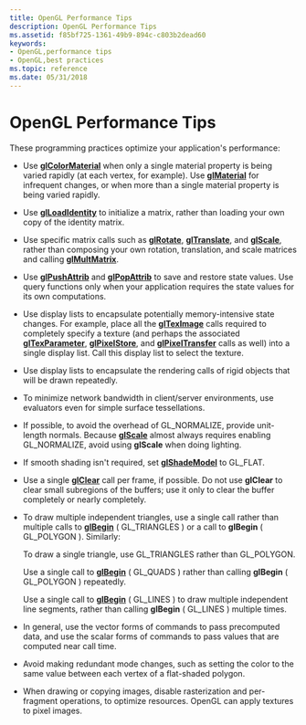 ```yaml
---
title: OpenGL Performance Tips
description: OpenGL Performance Tips
ms.assetid: f85bf725-1361-49b9-894c-c803b2dead60
keywords:
- OpenGL,performance tips
- OpenGL,best practices
ms.topic: reference
ms.date: 05/31/2018
---
```


# OpenGL Performance Tips

These programming practices optimize your application's performance:

-   Use [**glColorMaterial**](glcolormaterial.md) when only a single material property is being varied rapidly (at each vertex, for example). Use [**glMaterial**](glmaterial-functions.md) for infrequent changes, or when more than a single material property is being varied rapidly.
-   Use [**glLoadIdentity**](glloadidentity.md) to initialize a matrix, rather than loading your own copy of the identity matrix.
-   Use specific matrix calls such as [**glRotate**](glrotate.md), [**glTranslate**](gltranslate.md), and [**glScale**](glscale.md), rather than composing your own rotation, translation, and scale matrices and calling [**glMultMatrix**](glmultmatrix.md).
-   Use [**glPushAttrib**](glpushattrib.md) and [**glPopAttrib**](glpopattrib.md) to save and restore state values. Use query functions only when your application requires the state values for its own computations.
-   Use display lists to encapsulate potentially memory-intensive state changes. For example, place all the [**glTexImage**](glteximage1d.md) calls required to completely specify a texture (and perhaps the associated [**glTexParameter**](gltexparameter-functions.md), [**glPixelStore**](glpixelstore-functions.md), and [**glPixelTransfer**](glpixeltransfer.md) calls as well) into a single display list. Call this display list to select the texture.
-   Use display lists to encapsulate the rendering calls of rigid objects that will be drawn repeatedly.
-   To minimize network bandwidth in client/server environments, use evaluators even for simple surface tessellations.
-   If possible, to avoid the overhead of GL\_NORMALIZE, provide unit-length normals. Because [**glScale**](glscale.md) almost always requires enabling GL\_NORMALIZE, avoid using **glScale** when doing lighting.
-   If smooth shading isn't required, set [**glShadeModel**](glshademodel.md) to GL\_FLAT.
-   Use a single [**glClear**](glclear.md) call per frame, if possible. Do not use **glClear** to clear small subregions of the buffers; use it only to clear the buffer completely or nearly completely.
-   To draw multiple independent triangles, use a single call rather than multiple calls to [**glBegin**](glbegin.md) ( GL\_TRIANGLES ) or a call to **glBegin** ( GL\_POLYGON ). Similarly:

    To draw a single triangle, use GL\_TRIANGLES rather than GL\_POLYGON.

    Use a single call to [**glBegin**](glbegin.md) ( GL\_QUADS ) rather than calling **glBegin** ( GL\_POLYGON ) repeatedly.

    Use a single call to [**glBegin**](glbegin.md) ( GL\_LINES ) to draw multiple independent line segments, rather than calling **glBegin** ( GL\_LINES ) multiple times.

-   In general, use the vector forms of commands to pass precomputed data, and use the scalar forms of commands to pass values that are computed near call time.
-   Avoid making redundant mode changes, such as setting the color to the same value between each vertex of a flat-shaded polygon.
-   When drawing or copying images, disable rasterization and per-fragment operations, to optimize resources. OpenGL can apply textures to pixel images.

 

 




